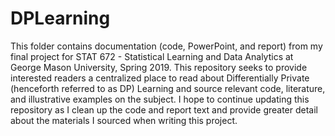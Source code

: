 # DPLearning

This folder contains documentation (code, PowerPoint, and report) from my final project for STAT 672 - Statistical Learning and Data Analytics at George Mason University, Spring 2019. This repository seeks to provide interested readers a centralized place to read about Differentially Private (henceforth referred to as DP) Learning and source relevant code, literature, and illustrative examples on the subject.
I hope to continue updating this repository as I clean up the code and report text and provide greater detail about the materials I sourced when writing this project.
